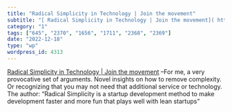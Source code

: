 ```yaml
---
title: "Radical Simplicity in Technology | Join the movement"
subtitle: "[ Radical Simplicity in Technology | Join the movement]( http://www.radicalsimpli.city/) –For me, a ..."
category: "1"
tags: ["645", "2370", "1656", "1711", "2368", "2369"]
date: "2022-12-18"
type: "wp"
wordpress_id: 4313
---
```

[ Radical Simplicity in Technology | Join the movement]( http://www.radicalsimpli.city/) –For me, a very provocative set of arguments. Novel insights on how to remove complexity. Or recognizing that you may not need that additional service or technology. The author: “Radical Simplicity is a startup development method to make development faster and more fun that plays well with lean startups”
